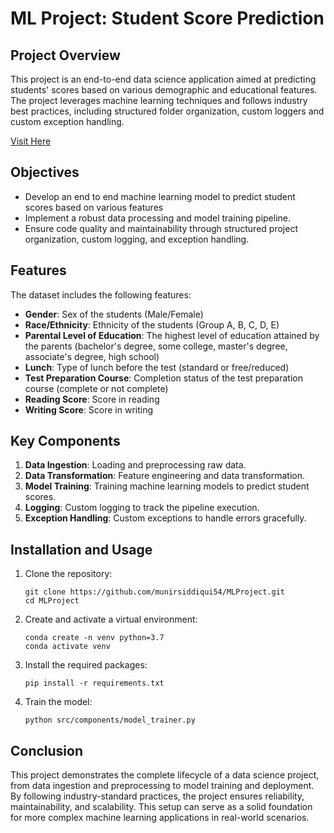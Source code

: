 # ML Project: Student Score Prediction

## Project Overview

This project is an end-to-end data science application aimed at predicting students' scores based on various demographic and educational features. The project leverages machine learning techniques and follows industry best practices, including structured folder organization, custom loggers and custom exception handling.

[Visit Here](https://mlproject-cevz.onrender.com)

## Objectives

- Develop an end to end machine learning model to predict student scores based on various features
- Implement a robust data processing and model training pipeline.
- Ensure code quality and maintainability through structured project organization, custom logging, and exception handling.

## Features

The dataset includes the following features:

- **Gender**: Sex of the students (Male/Female)
- **Race/Ethnicity**: Ethnicity of the students (Group A, B, C, D, E)
- **Parental Level of Education**: The highest level of education attained by the parents (bachelor's degree, some college, master's degree, associate's degree, high school)
- **Lunch**: Type of lunch before the test (standard or free/reduced)
- **Test Preparation Course**: Completion status of the test preparation course (complete or not complete)
- **Reading Score**: Score in reading
- **Writing Score**: Score in writing

## Key Components

1. **Data Ingestion**: Loading and preprocessing raw data.
2. **Data Transformation**: Feature engineering and data transformation.
3. **Model Training**: Training machine learning models to predict student scores.
4. **Logging**: Custom logging to track the pipeline execution.
5. **Exception Handling**: Custom exceptions to handle errors gracefully.

## Installation and Usage

1. Clone the repository:

   ```
   git clone https://github.com/munirsiddiqui54/MLProject.git
   cd MLProject
   ```

2. Create and activate a virtual environment:
   ```
   conda create -n venv python=3.7
   conda activate venv
   ```
3. Install the required packages:

   ```
   pip install -r requirements.txt
   ```

4. Train the model:

   ```
   python src/components/model_trainer.py
   ```

## Conclusion

This project demonstrates the complete lifecycle of a data science project, from data ingestion and preprocessing to model training and deployment. By following industry-standard practices, the project ensures reliability, maintainability, and scalability. This setup can serve as a solid foundation for more complex machine learning applications in real-world scenarios.
